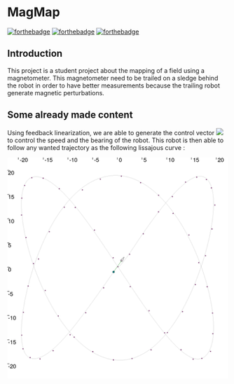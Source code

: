 # MagMap

[![forthebadge](https://forthebadge.com/images/badges/made-with-python.svg)](https://forthebadge.com)
[![forthebadge](https://forthebadge.com/images/badges/60-percent-of-the-time-works-every-time.svg)](https://forthebadge.com)
[![forthebadge](https://forthebadge.com/images/badges/powered-by-coffee.svg)](https://forthebadge.com)

## Introduction

This project is a student project about the mapping of a field using a magnetometer. This magnetometer need to be trailed on a sledge behind the robot in order to have better measurements because the trailing robot generate magnetic perturbations.

## Some already made content

Using feedback linearization, we are able to generate the control vector ![](https://render.githubusercontent.com/render/math?math=U=[u_1,u_2]) to control the speed and the bearing of the robot. This robot is then able to follow any wanted trajectory as the following lissajous curve :

![](./documentation/imgs/simulator_lissajous.png)